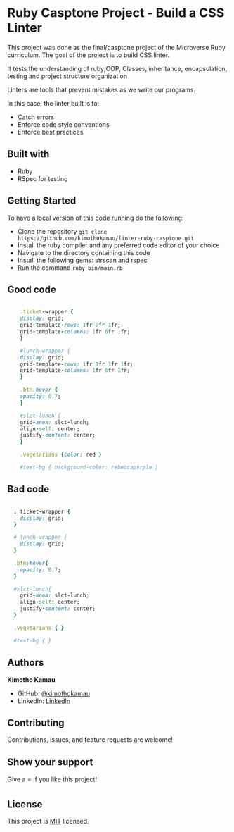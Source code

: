 # Ruby Casptone Project - Build a CSS Linter

This project was done as the final/casptone project of the Microverse Ruby curriculum. The goal of the project is to build CSS linter.

It tests the understanding of ruby;OOP, Classes, inheritance, encapsulation, testing and project structure organization

Linters are tools that prevent mistakes as we write our programs.

In this case, the linter built is to:
- Catch errors
- Enforce code style conventions
- Enforce best practices

## Built with

- Ruby
- RSpec for testing

## Getting Started
To have a local version of this code running do the following:
- Clone the repository `git clone https://github.com/kimothokamau/linter-ruby-casptone.git`
- Install the ruby compiler and any preferred code editor of your choice
- Navigate to the directory containing this code
- Install the following gems: strscan and rspec 
- Run the command `ruby bin/main.rb`

## Good code
~~~ruby

    .ticket-wrapper {
    display: grid;
    grid-template-rows: 1fr 9fr 1fr;
    grid-template-columns: 1fr 6fr 1fr;
    } 

    #lunch-wrapper {
    display: grid;
    grid-template-rows: 1fr 1fr 1fr 1fr;
    grid-template-columns: 1fr 6fr 1fr;
    }

    .btn:hover {
    opacity: 0.7;
    }       

    #slct-lunch {
    grid-area: slct-lunch;
    align-self: center;
    justify-content: center;
    }

    .vegetarians {color: red }  

    #text-bg { background-color: rebeccapurple }
~~~

## Bad code
~~~ruby

  . ticket-wrapper {
    display: grid;
  } 

  # lunch-wrapper {
    display: grid;
  }

  .btn:hover{
    opacity: 0.7;
  }       

  #slct-lunch{
    grid-area: slct-lunch;
    align-self: center;
    justify-content: center;
  }

  .vegetarians { }  

  #text-bg { }  
~~~

## Authors

**Kimotho Kamau**

- GitHub: [@kimothokamau](https://github.com/kimothokamau)
- LinkedIn: [LinkedIn](https://www.linkedin.com/in/kimotho-kamau-6ab307185/)

## Contributing

Contributions, issues, and feature requests are welcome!

## Show your support

Give a ⭐️ if you like this project!

## License

This project is [MIT](./LICENSE) licensed.